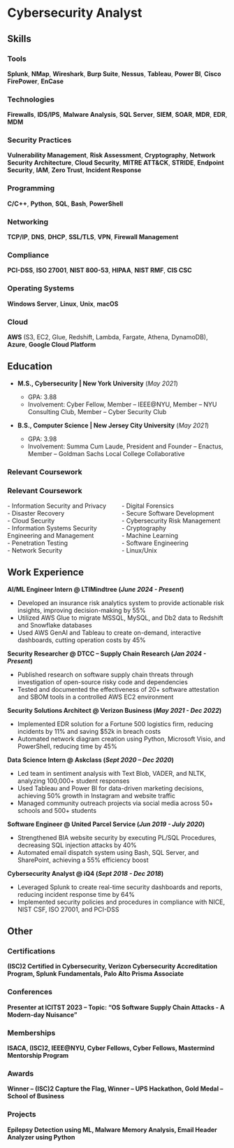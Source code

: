 # Cybersecurity Analyst

## Skills

### Tools
**Splunk**, **NMap**, **Wireshark**, **Burp Suite**, **Nessus**, **Tableau**, **Power BI**, **Cisco FirePower**, **EnCase**

### Technologies
**Firewalls**, **IDS/IPS**, **Malware Analysis**, **SQL Server**, **SIEM**, **SOAR**, **MDR**, **EDR**, **MDM**

### Security Practices
**Vulnerability Management**, **Risk Assessment**, **Cryptography**, **Network Security Architecture**, **Cloud Security**, **MITRE ATT&CK**, **STRIDE**, **Endpoint Security**, **IAM**, **Zero Trust**, **Incident Response**

### Programming
**C/C++**, **Python**, **SQL**, **Bash**, **PowerShell**

### Networking
**TCP/IP**, **DNS**, **DHCP**, **SSL/TLS**, **VPN**, **Firewall Management**

### Compliance
**PCI-DSS**, **ISO 27001**, **NIST 800-53**, **HIPAA**, **NIST RMF**, **CIS CSC**

### Operating Systems
**Windows Server**, **Linux**, **Unix**, **macOS**

### Cloud
**AWS** (S3, EC2, Glue, Redshift, Lambda, Fargate, Athena, DynamoDB), **Azure**, **Google Cloud Platform**


## Education	       		
- **M.S., Cybersecurity | New York University** (_May 2021_)		        		
  - GPA: 3.88
  - Involvement: Cyber Fellow, Member – IEEE@NYU, Member – NYU Consulting Club, Member – Cyber Security Club

- **B.S., Computer Science | New Jersey City University** (_May 2021_)
  - GPA: 3.98
  - Involvement: Summa Cum Laude, President and Founder – Enactus, Member – Goldman Sachs Local College Collaborative

### Relevant Coursework

### Relevant Coursework

<div style="display: flex;">
  <div style="flex: 1; padding-right: 10px;">
    - Information Security and Privacy<br>
    - Disaster Recovery<br>
    - Cloud Security<br>
    - Information Systems Security Engineering and Management<br>
    - Penetration Testing<br>
    - Network Security<br>
  </div>
  <div style="flex: 1; padding-left: 10px;">
    - Digital Forensics<br>
    - Secure Software Development<br>
    - Cybersecurity Risk Management<br>
    - Cryptography<br>
    - Machine Learning<br>
    - Software Engineering<br>
    - Linux/Unix<br>
  </div>
</div>




## Work Experience
**AI/ML Engineer Intern @ LTIMindtree (_June 2024 - Present_)**
- Developed an insurance risk analytics system to provide actionable risk insights, improving decision-making by 55%
- Utilized AWS Glue to migrate MSSQL, MySQL, and Db2 data to Redshift and Snowflake databases
- Used AWS GenAI and Tableau to create on-demand, interactive dashboards, cutting operation costs by 45%

**Security Researcher @ DTCC – Supply Chain Research (_Jan 2024 - Present_)**
- Published research on software supply chain threats through investigation of open-source risky code and dependencies
- Tested and documented the effectiveness of 20+ software attestation and SBOM tools in a controlled AWS EC2 environment

**Security Solutions Architect @ Verizon Business (_May 2021 - Dec 2022_)**
- Implemented EDR solution for a Fortune 500 logistics firm, reducing incidents by 11% and saving $52k in breach costs
- Automated network diagram creation using Python, Microsoft Visio, and PowerShell, reducing time by 45%

**Data Science Intern @ Askclass (_Sept 2020 – Dec 2020_)**
- Led team in sentiment analysis with Text Blob, VADER, and NLTK, analyzing 100,000+ student responses
- Used Tableau and Power BI for data-driven marketing decisions, achieving 50% growth in Instagram and website traffic
- Managed community outreach projects via social media across 50+ schools and 500+ students

**Software Engineer @ United Parcel Service (_Jun 2019 - July 2020_)**
- Strengthened BIA website security by executing PL/SQL Procedures, decreasing SQL injection attacks by 40%
- Automated email dispatch system using Bash, SQL Server, and SharePoint, achieving a 55% efficiency boost

**Cybersecurity Analyst @ iQ4 (_Sept 2018 - Dec 2018_)**
- Leveraged Splunk to create real-time security dashboards and reports, reducing incident response time by 64%
- Implemented security policies and procedures in compliance with NICE, NIST CSF, ISO 27001, and PCI-DSS


## Other

### **Certifications**
**(ISC)2 Certified in Cybersecurity, Verizon Cybersecurity Accreditation Program, Splunk Fundamentals, Palo Alto Prisma Associate**

### **Conferences**
**Presenter at ICITST 2023 – Topic: “OS Software Supply Chain Attacks - A Modern-day Nuisance”**

### **Memberships**
**ISACA, (ISC)2, IEEE@NYU, Cyber Fellows, Cyber Fellows, Mastermind Mentorship Program**

### **Awards**
**Winner – (ISC)2 Capture the Flag, Winner – UPS Hackathon, Gold Medal – School of Business**

### **Projects**
**Epilepsy Detection using ML, Malware Memory Analysis, Email Header Analyzer using Python**




